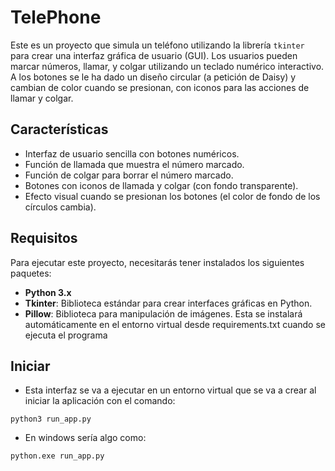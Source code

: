 # TelePhone

Este es un proyecto que simula un teléfono utilizando la librería `tkinter` para crear una interfaz gráfica de usuario (GUI). Los usuarios pueden marcar números, llamar, y colgar utilizando un teclado numérico interactivo. 
A los botones se le ha dado un diseño circular (a petición de Daisy) y cambian de color cuando se presionan, con iconos para las acciones de llamar y colgar. 

## Características

- Interfaz de usuario sencilla con botones numéricos.
- Función de llamada que muestra el número marcado.
- Función de colgar para borrar el número marcado.
- Botones con iconos de llamada y colgar (con fondo transparente).
- Efecto visual cuando se presionan los botones (el color de fondo de los círculos cambia).

## Requisitos

Para ejecutar este proyecto, necesitarás tener instalados los siguientes paquetes:

- **Python 3.x**
- **Tkinter**: Biblioteca estándar para crear interfaces gráficas en Python.
- **Pillow**: Biblioteca para manipulación de imágenes. Esta se instalará automáticamente en el entorno virtual desde requirements.txt cuando se ejecuta el programa

## Iniciar

- Esta interfaz se va a ejecutar en un entorno virtual que se va a crear al iniciar la aplicación con el comando:

```
python3 run_app.py
```

- En windows sería algo como:

```
python.exe run_app.py
```

